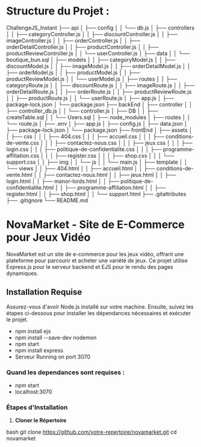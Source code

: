 # Structure du Projet : 

ChallengeJS_Instant
├── api
│   ├── config
│   │   └── db.js
│   ├── controllers
│   │   ├── categoryController.js
│   │   ├── discountController.js
│   │   ├── imageController.js
│   │   ├── orderController.js
│   │   ├── orderDetailController.js
│   │   ├── productController.js
│   │   ├── productReviewController.js
│   │   └── userController.js
│   ├── data
│   │   └── boutique_bun.sql
│   ├── models
│   │   ├── categoryModel.js
│   │   ├── discountModel.js
│   │   ├── imageModel.js
│   │   ├── orderDetailModel.js
│   │   ├── orderModel.js
│   │   ├── productModel.js
│   │   ├── productReviewModel.js
│   │   └── userModel.js
│   ├── routes
│   │   ├── categoryRoute.js
│   │   ├── discountRoute.js
│   │   ├── imageRoute.js
│   │   ├── orderDetailRoute.js
│   │   ├── orderRoute.js
│   │   ├── productReviewRoute.js
│   │   ├── productRoute.js
│   │   └── userRoute.js
│   ├── app.js
│   ├── package-lock.json
│   └── package.json
├── backEnd
│   ├── controller
│   │   ├── controller_db.js
│   │   └── controller.js
│   ├── DB
│   │   ├── createTable.sql
│   │   └── Users.sql
│   ├── node_modules
│   ├── routes
│   │   └── route.js
│   ├── .env
│   ├── app.js
│   ├── config.js
│   ├── data.json
│   ├── package-lock.json
│   └── package.json
├── frontEnd
│   ├── assets
│   │   ├── css
│   │   │   ├── 404.css
│   │   │   ├── accueil.css
│   │   │   ├── conditions-de-vente.css
│   │   │   ├── contactez-nous.css
│   │   │   ├── jeux.css
│   │   │   ├── login.css
│   │   │   ├── politique-de-confidentialite.css
│   │   │   ├── programme-affiliation.css
│   │   │   ├── register.css
│   │   │   ├── shop.css
│   │   │   └── support.css
│   │   ├── img
│   │   └── js
│   │       └── main.js
│   ├── template
│   │   └── views
│   │       ├── 404.html
│   │       ├── accueil.html
│   │       ├── conditions-de-vente.html
│   │       ├── contactez-nous.html
│   │       ├── jeux.html
│   │       ├── login.html
│   │       ├── manor-lords.html
│   │       ├── politique-de-confidentialite.html
│   │       ├── programme-affiliation.html
│   │       ├── register.html
│   │       ├── shop.html
│   │       └── support.html
├── .gitattributes
├── .gitignore
└── README.md


# NovaMarket - Site de E-Commerce pour Jeux Vidéo

NovaMarket est un site de e-commerce pour les jeux vidéo, offrant une plateforme pour parcourir et acheter une variété de jeux. Ce projet utilise Express.js pour le serveur backend et EJS pour le rendu des pages dynamiques.

## Installation Requise

Assurez-vous d'avoir Node.js installé sur votre machine. Ensuite, suivez les étapes ci-dessous pour installer les dépendances nécessaires et exécuter le projet.
- npm install ejs
- npm install --save-dev nodemon
- npm start
- npm install express
- Serveur Running on port 3070


### Quand les dependances sont requises :
- npm start
- localhost:3070

### Étapes d'Installation

1. **Cloner le Répertoire**
  
bash
   git clone https://github.com/votre-repertoire/novamarket.git
   cd novamarket
